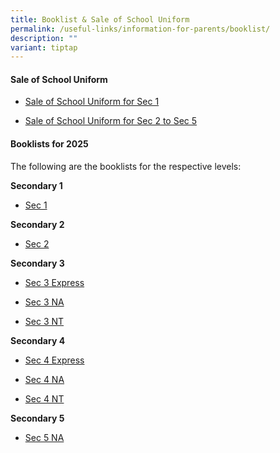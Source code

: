 ```yaml
---
title: Booklist & Sale of School Uniform
permalink: /useful-links/information-for-parents/booklist/
description: ""
variant: tiptap
---
```

<h4><strong>Sale of School Uniform</strong></h4>
<ul data-tight="true" class="tight">
<li>
<p><a href="/files/Announcements/Uniform_sale_schedule__S1_.pdf" rel="noopener nofollow" target="_blank">Sale of School Uniform for Sec 1</a>
</p>
</li>
<li>
<p><a href="/files/Announcements/Uniform_sale_schedule__S2___S5_.pdf" rel="noopener nofollow" target="_blank">Sale of School Uniform for Sec 2 to Sec 5</a>
</p>
</li>
</ul>
<h4><strong>Booklists for 2025</strong></h4>
<p>The following are the booklists for the respective levels:</p>
<p><strong>Secondary 1</strong>
</p>
<ul data-tight="true" class="tight">
<li>
<p><a href="/files/Announcements/2024/SECONDARY_ONE___FINAL__.pdf" rel="noopener nofollow" target="_blank">Sec 1</a>
</p>
</li>
</ul>
<p><strong>Secondary 2</strong>
</p>
<ul data-tight="true" class="tight">
<li>
<p><a href="/files/Announcements/2024/SECONDARY_TWO___FINAL__.pdf" rel="noopener nofollow" target="_blank">Sec 2</a>
</p>
</li>
</ul>
<p><strong>Secondary 3</strong>
</p>
<ul data-tight="true" class="tight">
<li>
<p><a href="/files/Announcements/2024/SECONDARY_THREE_EXPRESS___FINAL__.pdf" rel="noopener nofollow" target="_blank">Sec 3 Express</a>
</p>
</li>
<li>
<p><a href="/files/Announcements/2024/SECONDARY_THREE_NA___FINAL__.pdf" rel="noopener nofollow" target="_blank">Sec 3 NA</a>
</p>
</li>
<li>
<p><a href="/files/Announcements/2024/SECONDARY_THREE_NT___FINAL__.pdf" rel="noopener nofollow" target="_blank">Sec 3 NT</a>
</p>
</li>
</ul>
<p><strong>Secondary 4</strong>
</p>
<ul data-tight="true" class="tight">
<li>
<p><a href="/files/Announcements/2024/SECONDARY_FOUR_EXPRESS___FINAL__.pdf" rel="noopener nofollow" target="_blank">Sec 4 Express</a>
</p>
</li>
<li>
<p><a href="/files/Announcements/2024/SECONDARY_FOUR_NA___FINAL__.pdf" rel="noopener nofollow" target="_blank">Sec 4 NA</a>
</p>
</li>
<li>
<p><a href="/files/Announcements/2024/SECONDARY_FOUR_NT___FINAL__.pdf" rel="noopener nofollow" target="_blank">Sec 4 NT</a>
</p>
</li>
</ul>
<p><strong>Secondary 5</strong>
</p>
<ul data-tight="true" class="tight">
<li>
<p><a href="/files/Announcements/2024/SECONDARY_FIVE_NA___FINAL__.pdf" rel="noopener nofollow" target="_blank">Sec 5 NA</a>
</p>
</li>
</ul>
<p></p>
<p></p>